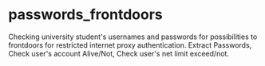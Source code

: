 # passwords_frontdoors
Checking university student's usernames and passwords for possibilities to frontdoors for restricted internet proxy authentication.
Extract Passwords, Check user's account Alive/Not, Check user's net limit exceed/not. 
